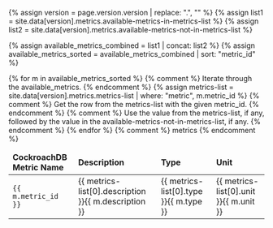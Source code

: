 {% assign version = page.version.version | replace: ".", "" %}
{% assign list1 = site.data[version].metrics.available-metrics-in-metrics-list %}
{% assign list2 = site.data[version].metrics.available-metrics-not-in-metrics-list %}

{% assign available_metrics_combined = list1 | concat: list2 %}
{% assign available_metrics_sorted = available_metrics_combined | sort: "metric_id" %}

<table markdown="1">
    <thead>
        <tr>
            <td><b>CockroachDB Metric Name</b></td>
            <td><b>Description</b></td>
            <td><b>Type</b></td>
            <td><b>Unit</b></td>
        </tr>
    </thead>
    <tbody>    
    {% for m in available_metrics_sorted %} {% comment %} Iterate through the available_metrics. {% endcomment %}
        {% assign metrics-list = site.data[version].metrics.metrics-list | where: "metric", m.metric_id %}
        {% comment %} Get the row from the metrics-list with the given metric_id. {% endcomment %}
            <tr>
            <td><div id="{{ m.metric_id }}" class="anchored"><code>{{ m.metric_id }}</code></div></td>
            {% comment %} Use the value from the metrics-list, if any, followed by the value in the available-metrics-not-in-metrics-list, if any. {% endcomment %}
            <td>{{ metrics-list[0].description }}{{ m.description }}</td>
            <td>{{ metrics-list[0].type }}{{ m.type }}</td>
            <td>{{ metrics-list[0].unit }}{{ m.unit }}</td>
        </tr>
    {% endfor %} {% comment %} metrics {% endcomment %}
    </tbody>
</table>
